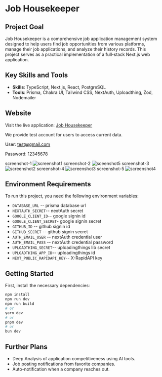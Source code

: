 # Job Housekeeper

## Project Goal
Job Housekeeper is a comprehensive job application management system designed to help users find job opportunities from various platforms, manage their job applications, and analyze their history records. This project serves as a practical implementation of a full-stack Next.js web application.

## Key Skills and Tools
- **Skills**: TypeScript, Next.js, React, PostgreSQL
- **Tools**: Prisma, Chakra UI, Tailwind CSS, NextAuth, Uploadthing, Zod, Nodemailer

## Website
Visit the live application: [Job Housekeeper](https://job-housekeeper.vercel.app/)

We provide test account for users to access current data.

User: test@gmail.com

Password: 12345678

screenshot-1
![screenshot1](https://github.com/buhuiyonggou/job_housekeeper/assets/105371317/87437f07-847d-4cd9-8d39-8f30f9162105)
screenshot-2
![sceenshot5](https://github.com/buhuiyonggou/job_housekeeper/assets/105371317/eeb25c42-c0c6-4f38-b591-4050fd41f23e)
screenshot-3
![screenshot2](https://github.com/buhuiyonggou/job_housekeeper/assets/105371317/48d3b752-c73a-4b56-a736-c4b80bf8f2a2)
screenshot-4
![screenshot3](https://github.com/buhuiyonggou/job_housekeeper/assets/105371317/f16352eb-1998-4827-8246-67495c981782)
screenshot-5
![screenshot4](https://github.com/buhuiyonggou/job_housekeeper/assets/105371317/97168a14-4c3b-4f53-a242-ba349f3a6eff)

## Environment Requirements
To run this project, you need the following environment variables:
- `DATABASE_URL` -- prisma database url
- `NEXTAUTH_SECRET`-- nextAuth secret
- `GOOGLE_CLIENT_ID`-- google signin id
- `GOOGLE_CLIENT_SECRET`- google signin secret
- `GITHUB_ID` -- github signin id
- `GITHUB_SECRET` -- github signin secret
- `AUTH_EMAIL_USER` -- nextAuth credential user
- `AUTH_EMAIL_PASS` -- nextAuth credential password
- `UPLOADTHING_SECRET`-- uploadingthings lib secret
- `UPLOADTHING_APP_ID`-- uploadingthings id
- `NEXT_PUBLIC_RAPIDAPI_KEY`-- X-RapidAPI key

## Getting Started
First, install the necessary dependencies:
```bash
npm install
npm run dev
npm run build
# or
yarn dev
# or
pnpm dev
# or
bun dev
```
## Further Plans
- Deep Analysis of application competitiveness using AI tools.
- Job posting notifications from favorite companies.
- Auto-notification when a company reaches out.

